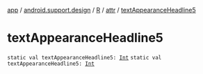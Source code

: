 [app](../../../index.md) / [android.support.design](../../index.md) / [R](../index.md) / [attr](index.md) / [textAppearanceHeadline5](./text-appearance-headline5.md)

# textAppearanceHeadline5

`static val textAppearanceHeadline5: `[`Int`](https://kotlinlang.org/api/latest/jvm/stdlib/kotlin/-int/index.html)
`static val textAppearanceHeadline5: `[`Int`](https://kotlinlang.org/api/latest/jvm/stdlib/kotlin/-int/index.html)